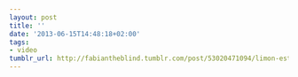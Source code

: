```yaml
---
layout: post
title: ''
date: '2013-06-15T14:48:18+02:00'
tags:
- video
tumblr_url: http://fabiantheblind.tumblr.com/post/53020471094/limon-estudios-saz-produced-by-limon-estudios
---
```

